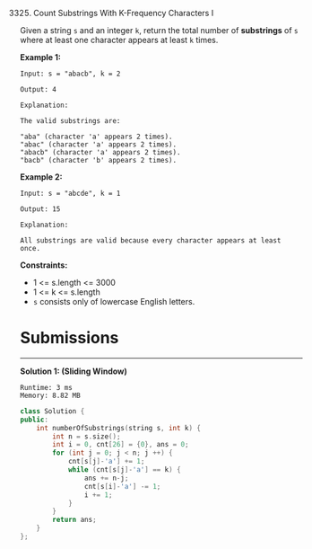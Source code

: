 3325. Count Substrings With K-Frequency Characters I

Given a string `s` and an integer `k`, return the total number of **substrings** of `s` where at least one character appears at least `k` times.

 

**Example 1:**
```
Input: s = "abacb", k = 2

Output: 4

Explanation:

The valid substrings are:

"aba" (character 'a' appears 2 times).
"abac" (character 'a' appears 2 times).
"abacb" (character 'a' appears 2 times).
"bacb" (character 'b' appears 2 times).
```

**Example 2:**
```
Input: s = "abcde", k = 1

Output: 15

Explanation:

All substrings are valid because every character appears at least once.
```
 

**Constraints:**

* 1 <= s.length <= 3000
* 1 <= k <= s.length
* `s` consists only of lowercase English letters.

# Submissions
---
**Solution 1: (Sliding Window)**
```
Runtime: 3 ms
Memory: 8.82 MB
```
```c++
class Solution {
public:
    int numberOfSubstrings(string s, int k) {
        int n = s.size();
        int i = 0, cnt[26] = {0}, ans = 0;
        for (int j = 0; j < n; j ++) {
            cnt[s[j]-'a'] += 1;
            while (cnt[s[j]-'a'] == k) {
                ans += n-j;
                cnt[s[i]-'a'] -= 1;
                i += 1;
            }
        }
        return ans;
    }
};
```
